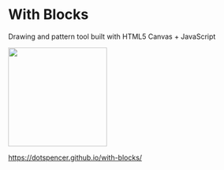 # With Blocks

Drawing and pattern tool built with HTML5 Canvas + JavaScript

<img src="https://i.stack.imgur.com/MJFq8.gif" width="200">

https://dotspencer.github.io/with-blocks/
